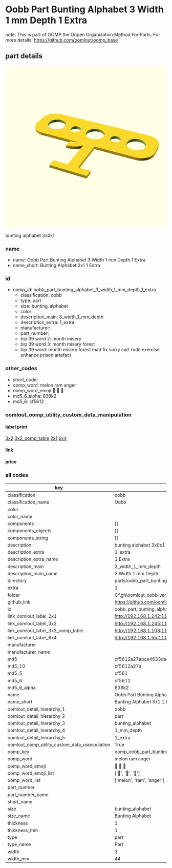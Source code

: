# Oobb Part Bunting Alphabet 3 Width 1 mm Depth 1 Extra  

note: This is part of OOMP the Oopen Organization Method For Parts. For more details: https://github.com/oomlout/oomp_base

##  part details
  

[![](3dpr.png)](3dpr.png)

bunting alphabet 3x0x1



### name
* name: Oobb Part Bunting Alphabet 3 Width 1 mm Depth 1 Extra
* name_short: Bunting Alphabet 3x1 1 Extra
### id
* oomp_id: oobb_part_bunting_alphabet_3_width_1_mm_depth_1_extra
  * classification: oobb
  * type: part
  * size: bunting_alphabet
  * color: 
  * description_main: 3_width_1_mm_depth
  * description_extra: 1_extra
  * manufacturer: 
  * part_number: 
  * bip 39 word 2: month misery
  * bip 39 word 3: month misery forest
  * bip 39 word: month misery forest mad fix sorry cart rude exercise enhance prison artefact

### other_codes
* short_code: 
* oomp_word: melon ram anger
* oomp_word_emoji :melon: :ram: :anger:
* md5_6_alpha: 838k2
* md5_6: cf5612






### oomlout_oomp_utility_custom_data_manipulation
#### label print
[3x2](http://192.168.1.245:1112/?label=oomp%20838k2)
[3x2_oomp_table](http://192.168.1.108:1112/?label=oomp%20838k2)
[2x1](http://192.168.1.242:1112/?label=oomp%20838k2)
[6x4](http://192.168.1.55:1112/?label=oomp%20838k2)    

#### link

                              

#### price







### all codes 
| key | value |  
| --- | --- |  
| classification | oobb |  
| classification_name | Oobb |  
| color |  |  
| color_name |  |  
| components | [] |  
| components_objects | [] |  
| components_string | [] |  
| description | bunting alphabet 3x0x1 |  
| description_extra | 1_extra |  
| description_extra_name | 1 Extra |  
| description_main | 3_width_1_mm_depth |  
| description_main_name | 3 Width 1 mm Depth |  
| directory | parts/oobb_part_bunting_alphabet_3_width_1_mm_depth_1_extra |  
| extra | 1 |  
| folder | C:\gh\oomlout_oobb_version_4_generated_parts\things\oobb_part_bunting_alphabet_3_width_1_mm_depth_1_extra |  
| github_link | https://github.com/oomlout/oomlout_oomp_part_src/tree/main/parts/oobb_part_bunting_alphabet_3_width_1_mm_depth_1_extra |  
| id | oobb_part_bunting_alphabet_3_width_1_mm_depth_1_extra |  
| link_oomlout_label_2x1 | http://192.168.1.242:1112/?label=oomp%20838k2 |  
| link_oomlout_label_3x2 | http://192.168.1.245:1112/?label=oomp%20838k2 |  
| link_oomlout_label_3x2_oomp_table | http://192.168.1.108:1112/?label=oomp%20838k2 |  
| link_oomlout_label_6x4 | http://192.168.1.55:1112/?label=oomp%20838k2 |  
| manufacturer |  |  
| manufacturer_name |  |  
| md5 | cf5612a27abce4633dac085ab6636c7b |  
| md5_10 | cf5612a27a |  
| md5_5 | cf561 |  
| md5_6 | cf5612 |  
| md5_6_alpha | 838k2 |  
| name | Oobb Part Bunting Alphabet 3 Width 1 mm Depth 1 Extra |  
| name_short | Bunting Alphabet 3x1 1 Extra |  
| oomlout_detail_hierarchy_1 | oobb |  
| oomlout_detail_hierarchy_2 | part |  
| oomlout_detail_hierarchy_3 | bunting_alphabet |  
| oomlout_detail_hierarchy_4 | 1_mm_depth |  
| oomlout_detail_hierarchy_5 | 1_extra |  
| oomlout_oomp_utility_custom_data_manipulation | True |  
| oomp_key | oomp_oobb_part_bunting_alphabet_3_width_1_mm_depth_1_extra |  
| oomp_word | melon ram anger |  
| oomp_word_emoji | :melon: :ram: :anger: |  
| oomp_word_emoji_list | [':melon:', ':ram:', ':anger:'] |  
| oomp_word_list | ['melon', 'ram', 'anger'] |  
| part_number |  |  
| part_number_name |  |  
| short_name |  |  
| size | bunting_alphabet |  
| size_name | Bunting Alphabet |  
| thickness | 1 |  
| thickness_mm | 1 |  
| type | part |  
| type_name | Part |  
| width | 3 |  
| width_mm | 44 |  
